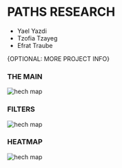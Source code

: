 # PATHS RESEARCH

* Yael Yazdi
* Tzofia Tzayeg
* Efrat Traube

{OPTIONAL: MORE PROJECT INFO}
### THE MAIN
![hech map](https://github.com/Elevationacademy/xt-paths-research-ella-routes-yze/blob/master/print%20scan/1.PNG)
### FILTERS
![hech map](https://github.com/Elevationacademy/xt-paths-research-ella-routes-yze/blob/master/print%20scan/3.PNG)
### HEATMAP
![hech map](https://github.com/Elevationacademy/xt-paths-research-ella-routes-yze/blob/master/print%20scan/4.PNG)
